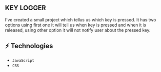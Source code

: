 ## KEY LOGGER
I've created a small project which tellus us which key is pressed. It has two options using first one it will tell us when key is pressed and when it is released, using other option it will not notify user about the pressed key.
## ⚡ Technologies

- `JavaScript`
- `CSS`
